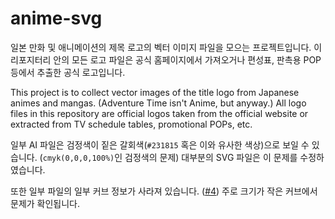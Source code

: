 # anime-svg
일본 만화 및 애니메이션의 제목 로고의 벡터 이미지 파일을 모으는 프로젝트입니다. 이 리포지터리 안의 모든 로고 파일은 공식 홈페이지에서 가져오거나 편성표, 판촉용 POP 등에서 추출한 공식 로고입니다.

This project is to collect vector images of the title logo from Japanese animes and mangas. (Adventure Time isn't Anime, but anyway.) All logo files in this repository are official logos taken from the official website or extracted from TV schedule tables, promotional POPs, etc.

일부 AI 파일은 검정색이 짙은 갈회색(`#231815` 혹은 이와 유사한 색상)으로 보일 수 있습니다. (`cmyk(0,0,0,100%)`인 검정색의 문제) 대부분의 SVG 파일은 이 문제를 수정하였습니다.

또한 일부 파일의 일부 커브 정보가 사라져 있습니다. ([#4](https://github.com/quiple/anime-svg/issues/4)) 주로 크기가 작은 커브에서 문제가 확인됩니다.
